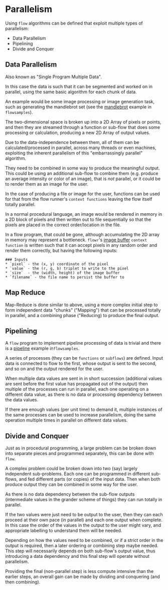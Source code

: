 # Parallelism
Using `flow` algorithms can be defined that exploit multiple types of parallelism:
- Data Parallelism
- Pipelining
- Divide and Conquer

## Data Parallelism
Also known as "Single Program Multiple Data".

In this case the data is such that it can be segmented and worked on in parallel, using the same basic algorithm
for each chunk of data.

An example would be some image processing or image generation task, such as generating the mandlebrot set
(see the [mandlebrot](../../flowsamples/mandlebrot/DESCRIPTION.md) example in `flowsamples`).

The two-dimensional space is broken up into a 2D Array of pixels or points, and then they are streamed through
a function or sub-flow that does some processing or calculation, producing a new 2D Array of output values.

Due to the data-independence between them, all of them can be calculated/processed in parallel, across many
threads or even machines, exploiting the inherent parallelism of this "embarrassingly parallel" algorithm.

They need to be combined in some way to produce the meaningful output. This could be using an additional sub-flow
to combine them (e.g. produce an average intensity or color of an image), that is *not* parallel, or it 
could be to render them as an image for the user. 

In the case of producing a file or image for the user, functions can be used for that from
the flow runner's `context functions` leaving the flow itself totally parallel.

In a normal procedural language, an image would be rendered in memory in a 2D block of pixels and then 
written out to file sequentially so that the pixels are placed in the correct order/location in the file.

In a flow program, that could be gone, although accumulating the 2D array in memory may represent a bottleneck.
`flowr`'s [image buffer](../../flowr/src/bin/flowrcli/context/image/image_buffer.md) `context function` is written such that it can 
accept pixels in any random order and render them correctly, but having the following inputs:
```
### Inputs
* `pixel` - the (x, y) coordinate of the pixel
* `value` - the (r, g, b) triplet to write to the pixel
* `size`  - the (width, height) of the image buffer
* `filename` - the file name to persist the buffer to
```

## Map Reduce
Map-Reduce is done similar to above, using a more complex initial step to form independent data "chunks"
("Mapping") that can be processed totally in parallel, and a combining phase ("Reducing) to produce the 
final output.

## Pipelining
A `flow` program to implement pipeline processing of data is trivial and there is a 
[pipeline](../../flowsamples/pipeline/DESCRIPTION.md) example in`flowsamples`.

A series of processes (they can be `functions` or `subflows`) are defined. Input data is connected to flow
to the first, whose output is sent to the second, and so on and the output rendered for the user.

When multiple data values are sent in in short succession (additional values are sent before the first value
has propagated out of the output) then multiple of the processes can run in parallel, each one operating on
a different data value, as there is no data or processing dependency between the data values.

If there are enough values (per unit time) to demand it, multiple instances of the same processes can be used
to increase parallelism, doing the same operation multiple times in parallel on different data values.

## Divide and Conquer
Just as in procedural programming, a large problem can be broken down into separate pieces and 
programmed separately, this can be done with `flow`.

A complex problem could be broken down into two (say) largely independent sub-problems. Each one can 
be programmed in different sub-flows, and fed different parts (or copies) of the input data. Then when 
both produce output they can be combined in some way for the user.

As there is no data dependency between the sub-flow outputs (intermediate values in the grander scheme of
things) they can run totally in parallel. 

If the two values were just need to be output to the user, then they can each proceed at their own pace
(in parallel) and each one output when complete. In this case the order of the values in the output to the
user might vary, and appropriate labelling to understand them will be needed.

Depending on how the values need to be combined, or if a strict order in the output is required,
then a later ordering or combining step maybe needed. This step will necessarily depends on both sub-flow's
output value, thus introducing a data dependency and this final step will operate without parallelism.

Providing the final (non-parallel step) is less compute intensive than the earlier steps, an overall 
gain can be made by dividing and conquering (and then combining).

